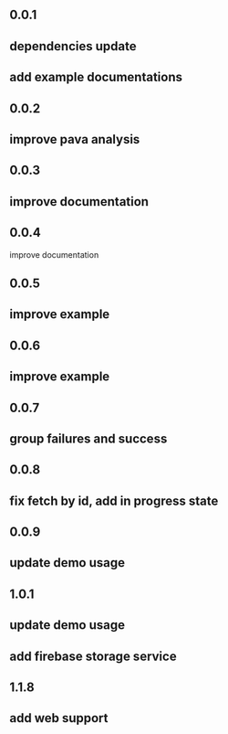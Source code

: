 ## 0.0.1

## dependencies update
## add example documentations 

## 0.0.2
## improve pava analysis

## 0.0.3
## improve documentation

## 0.0.4
 improve documentation

## 0.0.5
## improve example

## 0.0.6
## improve example

## 0.0.7
## group failures and success 

## 0.0.8
## fix fetch by id, add in progress state

## 0.0.9
## update demo usage

## 1.0.1
## update demo usage
## add firebase storage service

## 1.1.8
## add web support